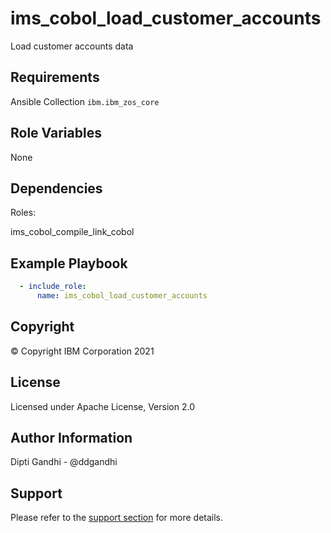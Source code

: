 ims_cobol_load_customer_accounts
=========

Load customer accounts data

Requirements
------------

Ansible Collection `ibm.ibm_zos_core`

Role Variables
--------------

None

Dependencies
------------

Roles:

ims_cobol_compile_link_cobol

Example Playbook
----------------

```yaml
  - include_role:
      name: ims_cobol_load_customer_accounts
```

Copyright
---------

© Copyright IBM Corporation 2021

License
-------

Licensed under Apache License, Version 2.0

Author Information
------------------

Dipti Gandhi - @ddgandhi

Support
-------

Please refer to the [support section](https://github.com/IBM/z_ansible_collections_samples/blob/master/README.md#support) for more details.
